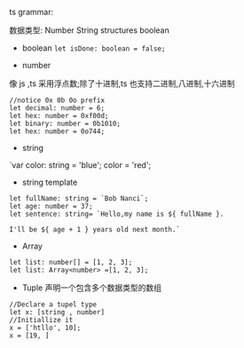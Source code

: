 ts grammar:

数据类型: Number String structures boolean

- boolean
`let isDone: boolean = false;`

- number

像 js ,ts 采用浮点数;除了十进制,ts 也支持二进制,八进制,十六进制
```
//notice 0x 0b 0o prefix
let decimal: number = 6;
let hex: number = 0xf00d;
let binary: number = 0b1010;
let hex: number = 0o744;
```

- string

`var color: string = 'blue';
color = 'red';

- string template

```
let fullName: string = `Bob Nanci`;
let age: number = 37;
let sentence: string= `Hello,my name is ${ fullName }.

I'll be ${ age + 1 } years old next month.`
```

- Array

```
let list: number[] = [1, 2, 3];
let list: Array<number> =[1, 2, 3];
```
- Tuple
声明一个包含多个数据类型的数组
```
//Declare a tupel type
let x: [string , number]
//Initiallize it
x = ['htllo', 10];
x = [19, ]

